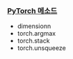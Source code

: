 
### [PyTorch 메소드](https://github.com/yjo5252/TIL/blob/master/Python/PyTorch.md) 
  * dimensionn
  * torch.argmax
  * torch.stack
  * torch.unsqueeze
